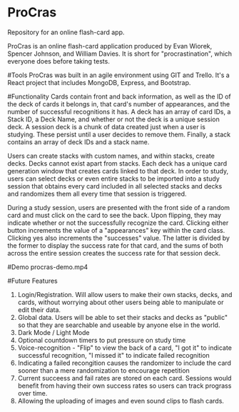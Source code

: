 # ProCras
Repository for an online flash-card app.

ProCras is an online flash-card application produced by Evan Wiorek, Spencer Johnson, and William Davies. It is short for "procrastination", which everyone does before taking tests.

#Tools
ProCras was built in an agile environment using GIT and Trello. It's a React project that includes MongoDB, Express, and Bootstrap. 

#Functionality
Cards contain front and back information, as well as the ID of the deck of cards it belongs in, that card's number of appearances, and the number of successful 
recognitions it has. A deck has an array of card IDs, a Stack ID, a Deck Name, and whether or not the deck is a unique session deck. A session deck is a chunk of data created
just when a user is studying. These persist until a user decides to remove them. Finally, a stack contains an array of deck IDs and a stack name.

Users  can create stacks with custom names, and within stacks, create decks. Decks cannot exist apart from stacks. Each deck has a unique card generation window that
creates cards linked to that deck. In order to study, users can select decks or even entire stacks to be imported into a study session that obtains every card 
included in all selected stacks and decks and randomizes them all every time that session is triggered.

During a study session, users are presented with the front side of a random card and must click on the card to see the back. Upon flipping, they may indicate whether or not
the successfully recognize the card. Clicking either button increments the value of a "appearances" key within the card class. Clicking yes also increments the "successes" 
value. The latter is divided by the former to display the success rate for that card, and the sums of both across the entire session creates the success rate for that 
session deck.

#Demo
procras-demo.mp4

#Future Features
1) Login/Registration. Will allow users to make their own stacks, decks, and cards, without worrying about other users being able to manipulate or edit their data.
2) Global data. Users will be able to set their stacks and decks as "public" so that they are searchable and useable by anyone else in the world.
3) Dark  Mode / Light Mode
4) Optional countdown timers to put pressure on study time
5) Voice-recognition - "Flip" to view the back of a card, "I got it" to indicate successful recognition,  "I missed it" to indicate failed recognition
6) Indicating a failed recongition causes the randomizer to include the card sooner than a mere randomization to encourage repetition
7) Current succeess and fail rates are stored on each card. Sessions would benefit from having their own success rates so users can track prograss over time.
8) Allowing the uploading of images and even sound clips to flash cards.

